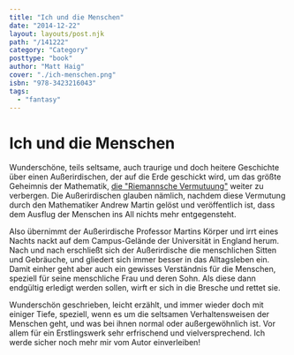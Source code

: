 ```yaml
---
title: "Ich und die Menschen"
date: "2014-12-22"
layout: layouts/post.njk
path: "/141222"
category: "Category"
posttype: "book"
author: "Matt Haig"
cover: "./ich-menschen.png"
isbn: "978-3423216043"
tags:
  - "fantasy"
---
```

# Ich und die Menschen

Wunderschöne, teils seltsame, auch traurige und doch heitere Geschichte über einen Außerirdischen, der
auf die Erde geschickt wird, um das größte Geheimnis der Mathematik,
<a href="https://de.wikipedia.org/wiki/Riemannsche_Vermutung">die "Riemannsche Vermutuung"</a>
weiter zu verbergen. Die Außerirdischen glauben nämlich, nachdem diese Vermutung durch den Mathematiker
Andrew Martin gelöst und veröffentlich ist, dass dem Ausflug der Menschen ins All nichts mehr entgegensteht.

Also übernimmt der Außerirdische Professor Martins Körper und irrt eines Nachts nackt auf dem Campus-Gelände
der Universität in England herum. Nach und nach erschließt sich der Außerirdische die menschlichen Sitten und
Gebräuche, und gliedert sich immer besser in das Alltagsleben ein. Damit einher geht aber auch ein gewisses
Verständnis für die Menschen, speziell für seine menschliche Frau und deren Sohn. Als diese dann endgültig
erledigt werden sollen, wirft er sich in die Bresche und rettet sie.

Wunderschön geschrieben, leicht erzählt, und immer wieder doch mit einiger Tiefe, speziell, wenn es um die
seltsamen Verhaltensweisen der Menschen geht, und was bei ihnen normal oder außergewöhnlich ist. Vor allem
für ein Erstlingswerk sehr erfrischend und vielversprechend. Ich werde sicher noch mehr mir vom Autor einverleiben!
